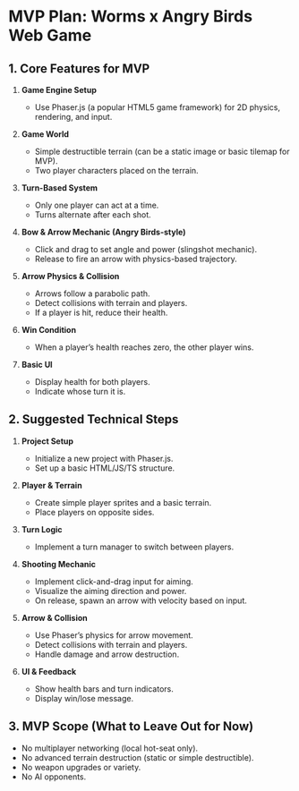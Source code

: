 # MVP Plan: Worms x Angry Birds Web Game

## 1. Core Features for MVP

1. **Game Engine Setup**
   - Use Phaser.js (a popular HTML5 game framework) for 2D physics, rendering, and input.

2. **Game World**
   - Simple destructible terrain (can be a static image or basic tilemap for MVP).
   - Two player characters placed on the terrain.

3. **Turn-Based System**
   - Only one player can act at a time.
   - Turns alternate after each shot.

4. **Bow & Arrow Mechanic (Angry Birds-style)**
   - Click and drag to set angle and power (slingshot mechanic).
   - Release to fire an arrow with physics-based trajectory.

5. **Arrow Physics & Collision**
   - Arrows follow a parabolic path.
   - Detect collisions with terrain and players.
   - If a player is hit, reduce their health.

6. **Win Condition**
   - When a player’s health reaches zero, the other player wins.

7. **Basic UI**
   - Display health for both players.
   - Indicate whose turn it is.

## 2. Suggested Technical Steps

1. **Project Setup**
   - Initialize a new project with Phaser.js.
   - Set up a basic HTML/JS/TS structure.

2. **Player & Terrain**
   - Create simple player sprites and a basic terrain.
   - Place players on opposite sides.

3. **Turn Logic**
   - Implement a turn manager to switch between players.

4. **Shooting Mechanic**
   - Implement click-and-drag input for aiming.
   - Visualize the aiming direction and power.
   - On release, spawn an arrow with velocity based on input.

5. **Arrow & Collision**
   - Use Phaser’s physics for arrow movement.
   - Detect collisions with terrain and players.
   - Handle damage and arrow destruction.

6. **UI & Feedback**
   - Show health bars and turn indicators.
   - Display win/lose message.

## 3. MVP Scope (What to Leave Out for Now)

- No multiplayer networking (local hot-seat only).
- No advanced terrain destruction (static or simple destructible).
- No weapon upgrades or variety.
- No AI opponents.
